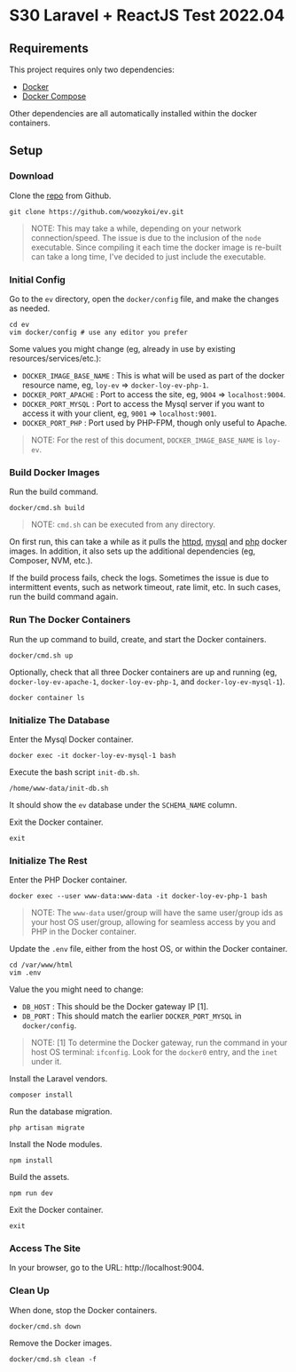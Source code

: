 # S30 Laravel + ReactJS Test 2022.04

## Requirements

This project requires only two dependencies:

 - [Docker](https://docs.docker.com/engine/install/)
 - [Docker Compose](https://docs.docker.com/compose/install/)

Other dependencies are all automatically installed within the docker containers.

## Setup

### Download

Clone the [repo](https://github.com/woozykoi/ev) from Github.

    git clone https://github.com/woozykoi/ev.git

> NOTE: This may take a while, depending on your network connection/speed. The issue is due to the inclusion of the `node` executable. Since compiling it each time the docker image is re-built can take a long time, I've decided to just include the executable.

### Initial Config

Go to the `ev` directory, open the `docker/config` file, and make the changes as needed.

    cd ev
    vim docker/config # use any editor you prefer

Some values you might change (eg, already in use by existing resources/services/etc.):

 - `DOCKER_IMAGE_BASE_NAME` : This is what will be used as part of the docker resource name, eg, `loy-ev` => `docker-loy-ev-php-1`.
 - `DOCKER_PORT_APACHE` : Port to access the site, eg, `9004` => `localhost:9004`.
 - `DOCKER_PORT_MYSQL` : Port to access the Mysql server if you want to access it with your client, eg, `9001` => `localhost:9001`.
 - `DOCKER_PORT_PHP` : Port used by PHP-FPM, though only useful to Apache.

> NOTE: For the rest of this document, `DOCKER_IMAGE_BASE_NAME` is `loy-ev`.

### Build Docker Images

Run the build command.

    docker/cmd.sh build

> NOTE: `cmd.sh` can be executed from any directory.

On first run, this can take a while as it pulls the [httpd](https://hub.docker.com/_/httpd), [mysql](https://hub.docker.com/_/mysql) and [php](https://hub.docker.com/_/php) docker images.
In addition, it also sets up the additional dependencies (eg, Composer, NVM, etc.).

If the build process fails, check the logs.
Sometimes the issue is due to intermittent events, such as network timeout, rate limit, etc.
In such cases, run the build command again.

### Run The Docker Containers

Run the up command to build, create, and start the Docker containers.

    docker/cmd.sh up

Optionally, check that all three Docker containers are up and running (eg, `docker-loy-ev-apache-1`, `docker-loy-ev-php-1`, and `docker-loy-ev-mysql-1`).

    docker container ls

### Initialize The Database

Enter the Mysql Docker container.

    docker exec -it docker-loy-ev-mysql-1 bash

Execute the bash script `init-db.sh`.

    /home/www-data/init-db.sh

It should show the `ev` database under the `SCHEMA_NAME` column.

Exit the Docker container.

    exit

### Initialize The Rest

Enter the PHP Docker container.

    docker exec --user www-data:www-data -it docker-loy-ev-php-1 bash

> NOTE: The `www-data` user/group will have the same user/group ids as your host OS user/group, allowing for seamless access by you and PHP in the Docker container.

Update the `.env` file, either from the host OS, or within the Docker container.

    cd /var/www/html
    vim .env

Value the you might need to change:

- `DB_HOST` : This should be the Docker gateway IP [1].
- `DB_PORT` : This should match the earlier `DOCKER_PORT_MYSQL` in `docker/config`.

> NOTE: [1] To determine the Docker gateway, run the command in your host OS terminal: `ifconfig`. Look for the `docker0` entry, and the `inet` under it.

Install the Laravel vendors.

    composer install

Run the database migration.

    php artisan migrate

Install the Node modules.

    npm install

Build the assets.

    npm run dev

Exit the Docker container.

    exit

### Access The Site

In your browser, go to the URL: http://localhost:9004.

### Clean Up

When done, stop the Docker containers.

    docker/cmd.sh down

Remove the Docker images.

    docker/cmd.sh clean -f
